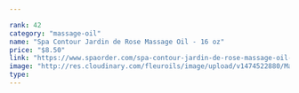 ```yaml
---

rank: 42 
category: "massage-oil"
name: "Spa Contour Jardin de Rose Massage Oil - 16 oz"
price: "$8.50"
link: "https://www.spaorder.com/spa-contour-jardin-de-rose-massage-oil-16-oz/"
image: "http://res.cloudinary.com/fleuroils/image/upload/v1474522880/Massage%20Oil/16_oz.jpg"
type: 
---
```

